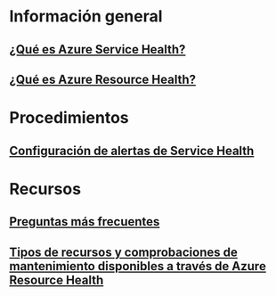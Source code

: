 # Información general
## [¿Qué es Azure Service Health?](service-health-overview.md)
## [¿Qué es Azure Resource Health?](resource-health-overview.md)
# Procedimientos
## [Configuración de alertas de Service Health](../monitoring-and-diagnostics/monitoring-activity-log-alerts-on-service-notifications.md?toc=%2fazure%2fservice-health%2ftoc.json)
# Recursos
## [Preguntas más frecuentes](resource-health-faq.md)
## [Tipos de recursos y comprobaciones de mantenimiento disponibles a través de Azure Resource Health](resource-health-checks-resource-types.md)

